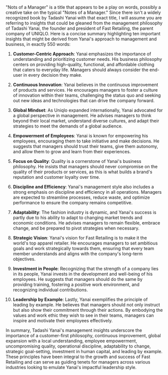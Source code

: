 "Nots of a Manager" is a title that appears to be a play on words, possibly a creative take on the typical "Notes of a Manager." Since there isn't a widely recognized book by Tadashi Yanai with that exact title, I will assume you are referring to insights that could be gleaned from the management philosophy of Tadashi Yanai, the founder and president of Fast Retailing, the parent company of UNIQLO. Here is a concise summary highlighting ten important insights that might be derived from Yanai's approach to management and business, in exactly 550 words:

1. **Customer-Centric Approach**: Yanai emphasizes the importance of understanding and prioritizing customer needs. His business philosophy centers on providing high-quality, functional, and affordable clothing that caters to everyday life. Managers should always consider the end-user in every decision they make.

2. **Continuous Innovation**: Yanai believes in the continuous improvement of products and services. He encourages managers to foster a culture of innovation within their teams, challenging the status quo and seeking out new ideas and technologies that can drive the company forward.

3. **Global Mindset**: As Uniqlo expanded internationally, Yanai advocated for a global perspective in management. He advises managers to think beyond their local market, understand diverse cultures, and adapt their strategies to meet the demands of a global audience.

4. **Empowerment of Employees**: Yanai is known for empowering his employees, encouraging them to take initiative and make decisions. He suggests that managers should trust their teams, give them autonomy, and allow them to grow and learn from their experiences.

5. **Focus on Quality**: Quality is a cornerstone of Yanai's business philosophy. He insists that managers should never compromise on the quality of their products or services, as this is what builds a brand's reputation and customer loyalty over time.

6. **Discipline and Efficiency**: Yanai's management style also includes a strong emphasis on discipline and efficiency in all operations. Managers are expected to streamline processes, reduce waste, and optimize performance to ensure the company remains competitive.

7. **Adaptability**: The fashion industry is dynamic, and Yanai's success is partly due to his ability to adapt to changing market trends and economic conditions. He advises managers to remain flexible, embrace change, and be prepared to pivot strategies when necessary.

8. **Strategic Vision**: Yanai's vision for Fast Retailing is to make it the world's top apparel retailer. He encourages managers to set ambitious goals and work strategically towards them, ensuring that every team member understands and aligns with the company's long-term objectives.

9. **Investment in People**: Recognizing that the strength of a company lies in its people, Yanai invests in the development and well-being of his employees. He suggests that managers should do the same by providing training, fostering a positive work environment, and recognizing individual contributions.

10. **Leadership by Example**: Lastly, Yanai exemplifies the principle of leading by example. He believes that managers should not only instruct but also show their commitment through their actions. By embodying the values and work ethic they wish to see in their teams, managers can inspire and motivate their employees effectively.

In summary, Tadashi Yanai's management insights underscore the importance of a customer-first philosophy, continuous improvement, global expansion with a local understanding, employee empowerment, uncompromising quality, operational discipline, adaptability to change, strategic goal-setting, investment in human capital, and leading by example. These principles have been integral to the growth and success of Fast Retailing and can serve as guiding tenets for managers across various industries looking to emulate Yanai's impactful leadership style.
